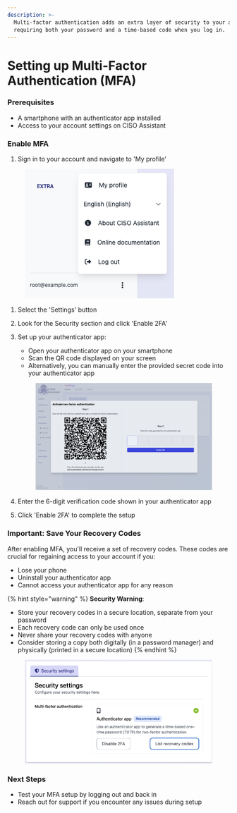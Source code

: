 ```yaml
---
description: >-
  Multi-factor authentication adds an extra layer of security to your account by
  requiring both your password and a time-based code when you log in.
---
```


# Setting up Multi-Factor Authentication (MFA)

### Prerequisites

* A smartphone with an authenticator app installed
* Access to your account settings on CISO Assistant

### Enable MFA

1. Sign in to your account and navigate to 'My profile'

<figure><img src="../.gitbook/assets/image (25).png" alt=""><figcaption></figcaption></figure>

1. Select the 'Settings' button
2. Look for the Security section and click 'Enable 2FA'
3.  Set up your authenticator app:

    * Open your authenticator app on your smartphone
    * Scan the QR code displayed on your screen
    * Alternatively, you can manually enter the provided secret code into your authenticator app

    <figure><img src="../.gitbook/assets/image (28).png" alt=""><figcaption></figcaption></figure>
4. Enter the 6-digit verification code shown in your authenticator app
5. Click 'Enable 2FA' to complete the setup

### Important: Save Your Recovery Codes

After enabling MFA, you'll receive a set of recovery codes. These codes are crucial for regaining access to your account if you:

* Lose your phone
* Uninstall your authenticator app
* Cannot access your authenticator app for any reason

{% hint style="warning" %}
**Security Warning**:

* Store your recovery codes in a secure location, separate from your password
* Each recovery code can only be used once
* Never share your recovery codes with anyone
* Consider storing a copy both digitally (in a password manager) and physically (printed in a secure location)
{% endhint %}

<figure><img src="../.gitbook/assets/image (29).png" alt=""><figcaption></figcaption></figure>

### Next Steps

* Test your MFA setup by logging out and back in
* Reach out for support if you encounter any issues during setup
